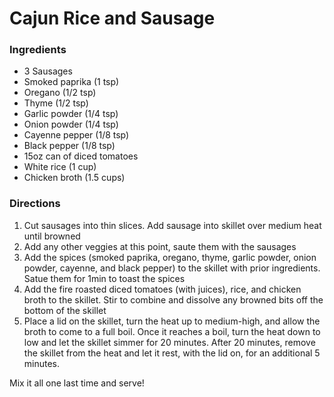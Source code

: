 # Cajun Rice and Sausage

### Ingredients

- 3 Sausages
- Smoked paprika (1 tsp)
- Oregano (1/2 tsp)
- Thyme (1/2 tsp)
- Garlic powder (1/4 tsp)
- Onion powder (1/4 tsp)
- Cayenne pepper (1/8 tsp)
- Black pepper (1/8 tsp)
- 15oz can of diced tomatoes
- White rice (1 cup)
- Chicken broth (1.5 cups)

### Directions

1. Cut sausages into thin slices. Add sausage into skillet over medium heat until browned
2. Add any other veggies at this point, saute them with the sausages
3. Add the spices (smoked paprika, oregano, thyme, garlic powder, onion powder, cayenne, and black pepper) to the skillet with prior ingredients. Satue them for 1min to toast the spices
4. Add the fire roasted diced tomatoes (with juices), rice, and chicken broth to the skillet. Stir to combine and dissolve any browned bits off the bottom of the skillet
5. Place a lid on the skillet, turn the heat up to medium-high, and allow the broth to come to a full boil. Once it reaches a boil, turn the heat down to low and let the skillet simmer for 20 minutes. After 20 minutes, remove the skillet from the heat and let it rest, with the lid on, for an additional 5 minutes.

Mix it all one last time and serve!
